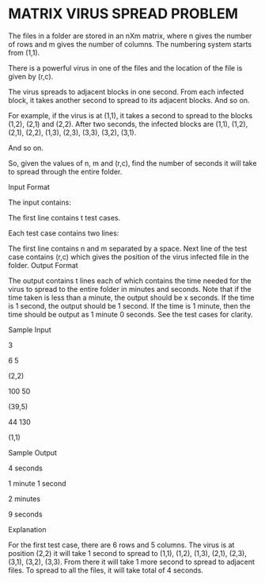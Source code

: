 
# MATRIX VIRUS SPREAD PROBLEM

The files in a folder are stored in an nXm matrix, where n gives the number of rows and m gives the number of columns. The numbering system starts from (1,1).

There is a powerful virus in one of the files and the location of the file is given by (r,c).

The virus spreads to adjacent blocks in one second. From each infected block, it takes another second to spread to its adjacent blocks. And so on.

For example, if the virus is at (1,1), it takes a second to spread to the blocks (1,2), (2,1) and (2,2). After two seconds, the infected blocks are (1,1), (1,2), (2,1), (2,2), (1,3), (2,3), (3,3), (3,2), (3,1).

And so on.

So, given the values of n, m and (r,c), find the number of seconds it will take to spread through the entire folder.

Input Format

The input contains:

The first line contains t test cases.

Each test case contains two lines:

The first line contains n and m separated by a space. Next line of the test case contains (r,c) which gives the position of the virus infected file in the folder. Output Format

The output contains t lines each of which contains the time needed for the virus to spread to the entire folder in minutes and seconds. Note that if the time taken is less than a minute, the output should be x seconds. If the time is 1 second, the output should be 1 second. If the time is 1 minute, then the time should be output as 1 minute 0 seconds. See the test cases for clarity.

Sample Input

3

6 5

(2,2)

100 50

(39,5)

44 130

(1,1)

Sample Output

4 seconds

1 minute 1 second

2 minutes

9 seconds

Explanation

For the first test case, there are 6 rows and 5 columns. The virus is at position (2,2) it will take 1 second to spread to (1,1), (1,2), (1,3), (2,1), (2,3), (3,1), (3,2), (3,3). From there it will take 1 more second to spread to adjacent files. To spread to all the files, it will take total of 4 seconds.

